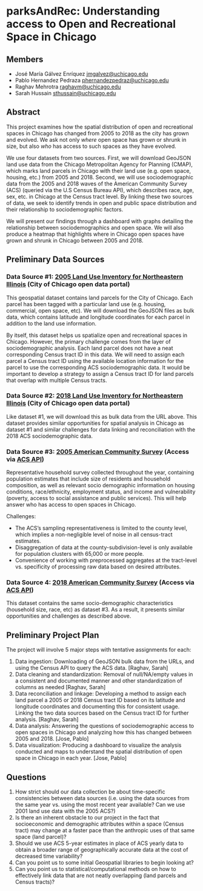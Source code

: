 # parksAndRec: Understanding access to Open and Recreational Space in Chicago

## Members

- José María Gálvez Enríquez <jmgalvez@uchicago.edu>
- Pablo Hernandez Pedraza <phernandezpedraz@uchicago.edu>
- Raghav Mehrotra <raghavm@uchicago.edu>
- Sarah Hussain <sthussain@uchicago.edu>

## Abstract

This project examines how the spatial distribution of open and recreational spaces in Chicago has changed from 2005 to 2018 as the city has grown and evolved. We ask not only *where* open space has grown or shrunk in size, but also *who* has access to such spaces as they have evolved.

We use four datasets from two sources. First, we will download GeoJSON land use data from the Chicago Metropolitan Agency for Planning (CMAP), which marks land parcels in Chicago with their land use (e.g. open space, housing, etc.) from 2005 and 2018. Second, we will use sociodemographic data from the 2005 and 2018 waves of the American Community Survey (ACS) (queried via the U.S Census Bureau API), which describes race, age, sex, etc. in Chicago at the Census tract level. By linking these two sources of data, we seek to identify trends in open and public space distribution and their relationship to sociodemographic factors. 

We will present our findings through a dashboard with graphs detailing the relationship between sociodemographics and open space. We will also produce a heatmap that highlights where in Chicago open spaces have grown and shrunk in Chicago between 2005 and 2018.

## Preliminary Data Sources

### Data Source #1: [2005 Land Use Inventory for Northeastern Illinois](https://datahub.cmap.illinois.gov/datasets/2be439b2e0e84f58ab219b7baf3feff2_3/about) (City of Chicago open data portal)

This geospatial dataset contains land parcels for the City of Chicago. Each parcel has been tagged with a particular land use (e.g. housing, commercial, open space, etc). We will download the GeoJSON files as bulk data, which contains latitude and longitude coordinates for each parcel in addition to the land use information.

By itself, this dataset helps us spatialize open and recreational spaces in Chicago. However, the primary challenge comes from the layer of sociodemographic analysis. Each land parcel does not have a neat corresponding Census tract ID in this data. We will need to assign each parcel a Census tract ID using the available location information for the parcel to use the corresponding ACS sociodemographic data. It would be important to develop a strategy to assign a Census tract ID for land parcels that overlap with multiple Census tracts.

### Data Source #2: [2018 Land Use Inventory for Northeastern Illinois](https://datahub.cmap.illinois.gov/maps/c7959bd1c0084edba3264099deeaf365/about) (City of Chicago open data portal)

Like dataset #1, we will download this as bulk data from the URL above.
This dataset provides similar opportunities for spatial analysis in Chicago as dataset #1 and similar challenges for data linking and reconciliation with the 2018 ACS sociodemographic data.

### Data Source #3: [2005 American Community Survey](https://www.census.gov/data/developers/data-sets/acs-1year.2018.html#list-tab-843855098) (Access via [ACS API](https://www.census.gov/programs-surveys/acs/data/data-via-api.html)) 

Representative household survey collected throughout the year, containing population estimates that include size of residents and household composition, as well as relevant socio demographic information on housing conditions, race/ethnicity, employment status, and income and vulnerability (poverty, access to social assistance and public services). This will help answer who has access to open spaces in Chicago.

Challenges: 
- The ACS’s sampling representativeness is limited to the county level, which implies a non-negligible level of noise in all census-tract estimates.
- Disaggregation of data at the county-subdivision-level is only available for population clusters with 65,000 or more people.
- Convenience of working with preprocessed aggregates at the tract-level vs. specificity of processing raw data based on desired attributes. 

### Data Source 4: [2018 American Community Survey](https://www.census.gov/data/developers/data-sets/acs-1year.2018.html#list-tab-843855098) (Access via [ACS API](https://www.census.gov/programs-surveys/acs/data/data-via-api.html))

This dataset contains the same socio-demographic characteristics (household size, race, etc) as dataset #3. As a result, it presents similar opportunities and challenges as described above.

## Preliminary Project Plan

The project will involve 5 major steps with tentative assignments for each:

1. Data ingestion: Downloading of GeoJSON bulk data from the URLs, and using the Census API to query the ACS data. [Raghav, Sarah]
2. Data cleaning and standardization: Removal of null/NA/empty values in a consistent and documented manner and other standardization of columns as needed [Raghav, Sarah]
3. Data reconciliation and linkage: Developing a method to assign each land parcel a 2005 or 2018 Census tract ID based on its latitude and longitude coordinates and documenting this for consistent usage. Linking the two data sources based on the Census tract ID for further analysis. [Raghav, Sarah]
4. Data analysis: Answering the questions of sociodemographic access to open spaces in Chicago and analyzing how this has changed between 2005 and 2018. [Jose, Pablo]
5. Data visualization: Producing a dashboard to visualize the analysis conducted and maps to understand the spatial distribution of open space in Chicago in each year. [Jose, Pablo]

## Questions

1. How strict should our data collection be about time-specific consistencies between data sources (i.e. using the data sources from the same year vs. using the most recent year available? Can we use 2001 land use data with the 2005 ACS?) 
2. Is there an inherent obstacle to our project in the fact that socioeconomic and demographic attributes within a space (Census tract) may change at a faster pace than the anthropic uses of that same space (land parcel)?
3. Should we use ACS 5-year estimates in place of ACS yearly data to obtain a broader range of geographically accurate data at the cost of decreased time variability?  
4. Can you point us to some initial Geospatial libraries to begin looking at?
5. Can you point us to statistical/computational methods on how to effectively link data that are not neatly overlapping (land parcels and Census tracts)?
